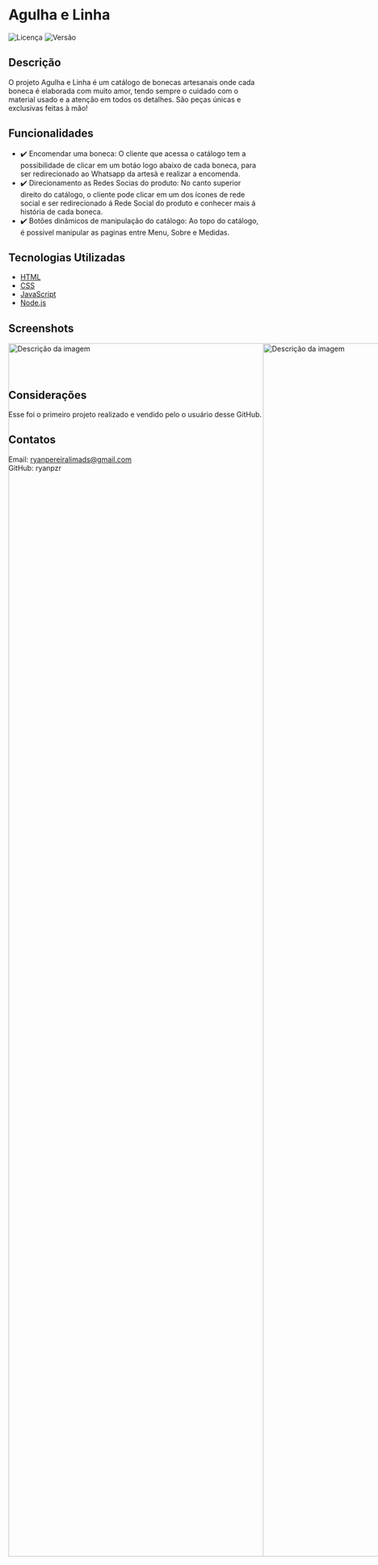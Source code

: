 # Agulha e Linha

![Licença](https://img.shields.io/badge/licença-MIT-brightgreen) ![Versão](https://img.shields.io/badge/versão-1.0.0-blue)

## Descrição

O projeto Agulha e Linha é um catálogo de bonecas artesanais onde cada boneca é elaborada com muito amor, tendo sempre o cuidado com o material usado e a atenção em todos os detalhes.
São peças únicas e exclusivas feitas à mão!

## Funcionalidades

- ✔️ Encomendar uma boneca: O cliente que acessa o catálogo tem a possibilidade de clicar em um botáo logo abaixo de cada boneca, para ser redirecionado ao Whatsapp da artesã e realizar a encomenda.
- ✔️ Direcionamento as Redes Socias do produto: No canto superior direito do catálogo, o cliente pode clicar em um dos ícones de rede social e ser redirecionado á Rede Social do produto e conhecer mais á história de cada boneca.
- ✔️ Botões dinâmicos de manipulação do catálogo: Ao topo do catálogo, é possivel manipular as paginas entre Menu, Sobre e Medidas.

## Tecnologias Utilizadas

- [HTML](https://developer.mozilla.org/en-US/docs/Web/HTML)
- [CSS](https://developer.mozilla.org/en-US/docs/Web/CSS)
- [JavaScript](https://developer.mozilla.org/en-US/docs/Web/JavaScript)
- [Node.js](https://nodejs.org/docs/latest/api/)

## Screenshots
<div style="display: flex; height: 60px;">
    <img src="https://readmeryanpzr.s3.sa-east-1.amazonaws.com/imagem-01.jpg" alt="Descrição da imagem" style="height: 60vh; width: auto;"/>
  <img src="https://readmeryanpzr.s3.sa-east-1.amazonaws.com/imagem-02.jpg" alt="Descrição da imagem" style="height: 60vh; width: auto;"/>
  <img src="https://readmeryanpzr.s3.sa-east-1.amazonaws.com/imagem-03.jpg" alt="Descrição da imagem" style="height: 60vh; width: auto;"/>
</div>

## Considerações

Esse foi o primeiro projeto realizado e vendido pelo o usuário desse GitHub.

## Contatos

Email: ryanpereiralimads@gmail.com  
GitHub: ryanpzr


